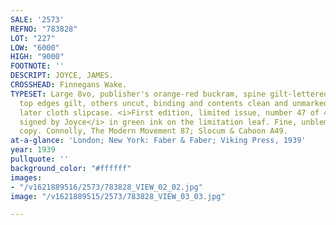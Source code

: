 ```yaml
---
SALE: '2573'
REFNO: "783828"
LOT: "227"
LOW: "6000"
HIGH: "9000"
FOOTNOTE: ''
DESCRIPT: JOYCE, JAMES.
CROSSHEAD: Finnegans Wake.
TYPESET: Large 8vo, publisher's orange-red buckram, spine gilt-lettered and ruled,
  top edges gilt, others uncut, binding and contents clean and unmarked; supplied
  later cloth slipcase. <i>First edition, limited issue, number 47 of 425 copies,
  signed by Joyce</i> in green ink on the limitation leaf. Fine, unblemished, unfaded
  copy. Connolly, The Modern Movement 87; Slocum & Cahoon A49.
at-a-glance: 'London; New York: Faber & Faber; Viking Press, 1939'
year: 1939
pullquote: ''
background_color: "#ffffff"
images:
- "/v1621889516/2573/783828_VIEW_02_02.jpg"
image: "/v1621889515/2573/783828_VIEW_03_03.jpg"

---
```

